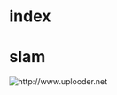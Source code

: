 # index
<h1>slam</h1>
<img alt="http://www.uplooder.net" src="https://www.uplooder.net/img/image/39/9cc04cbd7d40eea1822c6182a96f3275/sss.PNG"/>
